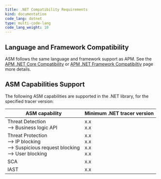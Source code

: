```yaml
---
title: .NET Compatibility Requirements 
kind: documentation
code_lang: dotnet
type: multi-code-lang
code_lang_weight: 10
---
```


## Language and Framework Compatibility

ASM follows the same language and framework support as APM. See the [APM .NET Core Compatibility][1] or [APM .NET Framework Compatibiltiy][2] page more details. 

## ASM Capabilities Support

The following ASM capabilities are supported in the .NET library, for the specified tracer version:

| ASM capability                   | Minimum .NET tracer version |
| -------------------------------- | ----------------------------|
| Threat Detection <br/> --> Business logic API  | x.x <br/>x.x   |
| Threat Protection <br/> --> IP blocking <br/> --> Suspicious request blocking <br> --> User blocking   | x.x<br/>x.x<br/>x.x<br/>x.x     |
| SCA   | x.x      |
| IAST    | x.x    |


[1]: /tracing/trace_collection/compatibility/dotnet-core/
[2]: /tracing/trace_collection/compatibility/dotnet-framework/